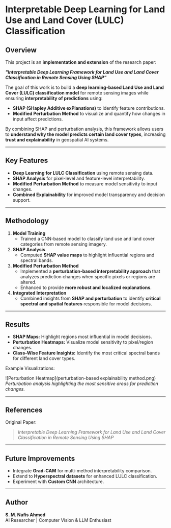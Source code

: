 # Interpretable Deep Learning for Land Use and Land Cover (LULC) Classification

## Overview
This project is an **implementation and extension** of the research paper:  

**_"Interpretable Deep Learning Framework for Land Use and Land Cover Classification in Remote Sensing Using SHAP"_**  

The goal of this work is to build a **deep learning-based Land Use and Land Cover (LULC) classification model** for remote sensing images while ensuring **interpretability of predictions** using:  

- **SHAP (SHapley Additive exPlanations)** to identify feature contributions.  
- **Modified Perturbation Method** to visualize and quantify how changes in input affect predictions.  

By combining SHAP and perturbation analysis, this framework allows users to **understand why the model predicts certain land cover types**, increasing **trust and explainability** in geospatial AI systems.

---

## Key Features
- **Deep Learning for LULC Classification** using remote sensing data.  
- **SHAP Analysis** for pixel-level and feature-level interpretability.  
- **Modified Perturbation Method** to measure model sensitivity to input changes.  
- **Combined Explainability** for improved model transparency and decision support.  

---

## Methodology
1. **Model Training**  
   - Trained a CNN-based model to classify land use and land cover categories from remote sensing imagery.  
2. **SHAP Analysis**  
   - Computed **SHAP value maps** to highlight influential regions and spectral bands.  
3. **Modified Perturbation Method**  
   - Implemented a **perturbation-based interpretability approach** that analyzes prediction changes when specific pixels or regions are altered.  
   - Enhanced to provide **more robust and localized explanations**.  
4. **Integrated Interpretation**  
   - Combined insights from **SHAP and perturbation** to identify **critical spectral and spatial features** responsible for model decisions.

---

## Results
- **SHAP Maps:** Highlight regions most influential in model decisions.  
- **Perturbation Heatmaps:** Visualize model sensitivity to pixel/region changes.  
- **Class-Wise Feature Insights:** Identify the most critical spectral bands for different land cover types.  

Example Visualizations:

![Perturbation Heatmap](perturbation-based explainability method.png)  
*Perturbation analysis highlighting the most sensitive areas for prediction changes.*

---

## References
Original Paper:  
> *Interpretable Deep Learning Framework for Land Use and Land Cover Classification in Remote Sensing Using SHAP*  

---

## Future Improvements
- Integrate **Grad-CAM** for multi-method interpretability comparison.  
- Extend to **Hyperspectral datasets** for enhanced LULC classification.  
- Experiment with **Custom CNN** architecture.

---

## Author
**S. M. Nafis Ahmed**  
AI Researcher | Computer Vision & LLM Enthusiast
